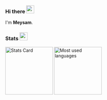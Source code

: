 ### Hi there <img src = "https://raw.githubusercontent.com/MartinHeinz/MartinHeinz/master/wave.gif" width = 25px>
I'm **Meysam**.    

### Stats <img src = "https://i.pinimg.com/originals/65/c4/f4/65c4f452571be1261e9c623f7da488ac.gif" width = 25px>

<span>
<img src="https://github-readme-stats.vercel.app/api?username=MeysamBavi&show_icons=true&layout=compact&theme=moltack&count_private=true&include_all_commits=true&hide=contribs" alt="Stats Card" height="150vw"/>

<img src="https://github-readme-stats.vercel.app/api/top-langs?username=MeysamBavi&langs_count=6&show_icons=true&locale=en&layout=compact&theme=moltack&exclude_repo=microprocessor-project,UnityUITraining" alt="Most used languages" height="150vw"/>
</span>
